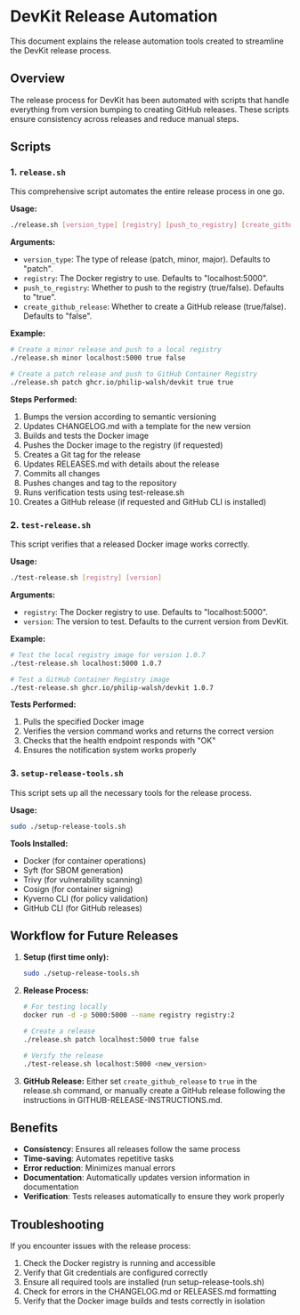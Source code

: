 # DevKit Release Automation

This document explains the release automation tools created to streamline the DevKit release process.

## Overview

The release process for DevKit has been automated with scripts that handle everything from version bumping to creating GitHub releases. These scripts ensure consistency across releases and reduce manual steps.

## Scripts

### 1. `release.sh`

This comprehensive script automates the entire release process in one go.

**Usage:**
```bash
./release.sh [version_type] [registry] [push_to_registry] [create_github_release]
```

**Arguments:**
- `version_type`: The type of release (patch, minor, major). Defaults to "patch".
- `registry`: The Docker registry to use. Defaults to "localhost:5000".
- `push_to_registry`: Whether to push to the registry (true/false). Defaults to "true".
- `create_github_release`: Whether to create a GitHub release (true/false). Defaults to "false".

**Example:**
```bash
# Create a minor release and push to a local registry
./release.sh minor localhost:5000 true false

# Create a patch release and push to GitHub Container Registry
./release.sh patch ghcr.io/philip-walsh/devkit true true
```

**Steps Performed:**
1. Bumps the version according to semantic versioning
2. Updates CHANGELOG.md with a template for the new version
3. Builds and tests the Docker image
4. Pushes the Docker image to the registry (if requested)
5. Creates a Git tag for the release
6. Updates RELEASES.md with details about the release
7. Commits all changes
8. Pushes changes and tag to the repository
9. Runs verification tests using test-release.sh
10. Creates a GitHub release (if requested and GitHub CLI is installed)

### 2. `test-release.sh`

This script verifies that a released Docker image works correctly.

**Usage:**
```bash
./test-release.sh [registry] [version]
```

**Arguments:**
- `registry`: The Docker registry to use. Defaults to "localhost:5000".
- `version`: The version to test. Defaults to the current version from DevKit.

**Example:**
```bash
# Test the local registry image for version 1.0.7
./test-release.sh localhost:5000 1.0.7

# Test a GitHub Container Registry image
./test-release.sh ghcr.io/philip-walsh/devkit 1.0.7
```

**Tests Performed:**
1. Pulls the specified Docker image
2. Verifies the version command works and returns the correct version
3. Checks that the health endpoint responds with "OK"
4. Ensures the notification system works properly

### 3. `setup-release-tools.sh`

This script sets up all the necessary tools for the release process.

**Usage:**
```bash
sudo ./setup-release-tools.sh
```

**Tools Installed:**
- Docker (for container operations)
- Syft (for SBOM generation)
- Trivy (for vulnerability scanning)
- Cosign (for container signing)
- Kyverno CLI (for policy validation)
- GitHub CLI (for GitHub releases)

## Workflow for Future Releases

1. **Setup (first time only):**
   ```bash
   sudo ./setup-release-tools.sh
   ```

2. **Release Process:**
   ```bash
   # For testing locally
   docker run -d -p 5000:5000 --name registry registry:2
   
   # Create a release
   ./release.sh patch localhost:5000 true false
   
   # Verify the release
   ./test-release.sh localhost:5000 <new_version>
   ```

3. **GitHub Release:**
   Either set `create_github_release` to `true` in the release.sh command, or manually create a GitHub release following the instructions in GITHUB-RELEASE-INSTRUCTIONS.md.

## Benefits

- **Consistency**: Ensures all releases follow the same process
- **Time-saving**: Automates repetitive tasks
- **Error reduction**: Minimizes manual errors
- **Documentation**: Automatically updates version information in documentation
- **Verification**: Tests releases automatically to ensure they work properly

## Troubleshooting

If you encounter issues with the release process:

1. Check the Docker registry is running and accessible
2. Verify that Git credentials are configured correctly
3. Ensure all required tools are installed (run setup-release-tools.sh)
4. Check for errors in the CHANGELOG.md or RELEASES.md formatting
5. Verify that the Docker image builds and tests correctly in isolation 